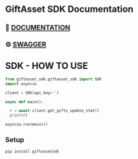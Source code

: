 # GiftAsset SDK Documentation

## 📘 [DOCUMENTATION](https://github.com/killmode696/giftasset/blob/main/DOCS.md)
## ⚙️ [SWAGGER](https://giftasset.pro/docs)


# SDK - HOW TO USE

```python
from giftasset_sdk.giftasset_sdk import SDK
import asyncio

client = SDK(api_key='')

async def main():

  r = await client.get_gifts_update_stat()
  print(r)

asyncio.run(main())
```
## Setup

```bash
pip install giftassetsdk
```
